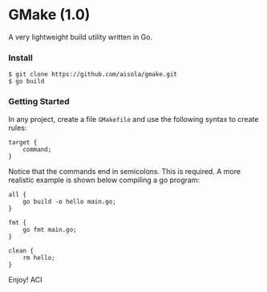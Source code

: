 GMake (1.0)
===========

A very lightweight build utility written in Go.

### Install

    $ git clone https://github.com/aisola/gmake.git
    $ go build

### Getting Started

In any project, create a file `GMakefile` and use the following syntax to create rules:

    target {
        command;
    }

Notice that the commands end in semicolons. This is required. A more realistic example 
is shown below compiling a go program:

    all {
        go build -o hello main.go;
    }
    
    fmt {
        go fmt main.go;
    }
    
    clean {
        rm hello;
    }

Enjoy!
ACI    
